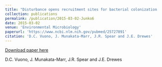 ```yaml
---
title: "Disturbance opens recruitment sites for bacterial colonization in activated sludge"
collection: publications
permalink: /publication/2015-03-02-Junko6
date: 2015-03-02
venue: 'Environmental Microbiology'
paperurl: 'https://www.ncbi.nlm.nih.gov/pubmed/25727891'
citation: 'D.C. Vuono, J. Munakata-Marr, J.R. Spear and J.E. Drewes'
---
```


<a href='https://www.ncbi.nlm.nih.gov/pubmed/25727891'>Download paper here</a>

 D.C. Vuono, J. Munakata-Marr, J.R. Spear and J.E. Drewes

